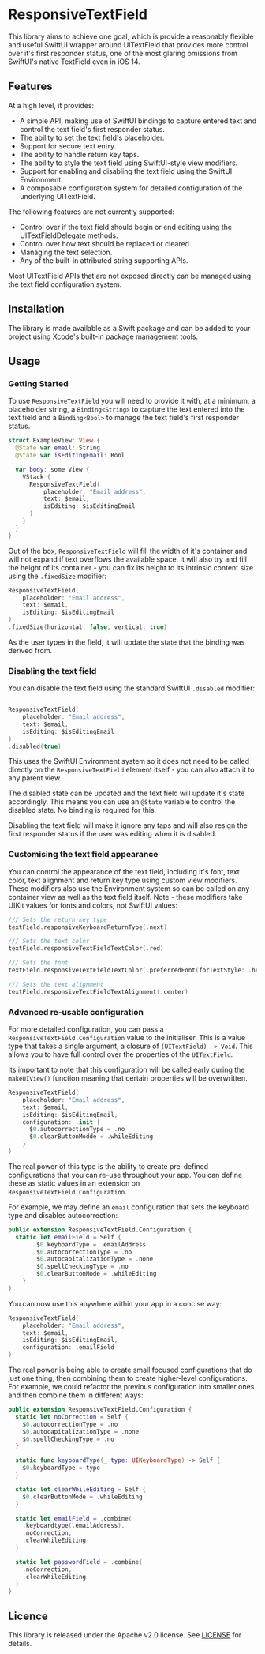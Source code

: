 # ResponsiveTextField

This library aims to achieve one goal, which is provide a reasonably flexible
and useful SwiftUI wrapper around UITextField that provides more control over
it's first responder status, one of the most glaring omissions from SwiftUI's
native TextField even in iOS 14.

## Features

At a high level, it provides:

* A simple API, making use of SwiftUI bindings to capture entered text and
  control the text field's first responder status.
* The ability to set the text field's placeholder.
* Support for secure text entry.
* The ability to handle return key taps.
* The ability to style the text field using SwiftUI-style view modifiers.
* Support for enabling and disabling the text field using the SwiftUI
  Environment.
* A composable configuration system for detailed configuration of the underlying
  UITextField.

The following features are not currently supported:

* Control over if the text field should begin or end editing using the
  UITextFieldDelegate methods.
* Control over how text should be replaced or cleared.
* Managing the text selection.
* Any of the built-in attributed string supporting APIs.

Most UITextField APIs that are not exposed directly can be managed using the
text field configuration system.

## Installation

The library is made available as a Swift package and can be added to your
project using Xcode's built-in package management tools.

## Usage

### Getting Started

To use `ResponsiveTextField` you will need to provide it with, at a minimum,
a placeholder string, a `Binding<String>` to capture the text entered into the
text field and a `Binding<Bool>` to manage the text field's first responder
status.

```swift
struct ExampleView: View {
  @State var email: String
  @State var isEditingEmail: Bool

  var body: some View {
    VStack {
      ResponsiveTextField(
          placeholder: "Email address",
          text: $email,
          isEditing: $isEditingEmail
      )
    }
  }
}
```

Out of the box, `ResponsiveTextField` will fill the width of it's container and
will not expand if text overflows the available space. It will also try and fill
the height of its container - you can fix its height to its intrinsic content
size using the `.fixedSize` modifier:

```swift
ResponsiveTextField(
    placeholder: "Email address",
    text: $email,
    isEditing: $isEditingEmail
)
.fixedSize(horizontal: false, vertical: true)
```

As the user types in the field, it will update the state that the binding was
derived from.

### Disabling the text field

You can disable the text field using the standard SwiftUI `.disabled` modifier:

```swift

ResponsiveTextField(
    placeholder: "Email address",
    text: $email,
    isEditing: $isEditingEmail
)
.disabled(true)
```

This uses the SwiftUI Environment system so it does not need to be called
directly on the `ResponsiveTextField` element itself - you can also attach it
to any parent view.

The disabled state can be updated and the text field will update it's state
accordingly. This means you can use an `@State` variable to control the disabled
state. No binding is required for this.

Disabling the text field will make it ignore any taps and will also resign the
first responder status if the user was editing when it is disabled.

### Customising the text field appearance

You can control the appearance of the text field, including it's font, text
color, text alignment and return key type using custom view modifiers. These
modifiers also use the Environment system so can be called on any container
view as well as the text field itself. Note - these modifiers take UIKit values
for fonts and colors, not SwiftUI values:

```swift
/// Sets the return key type
textField.responsiveKeyboardReturnType(.next)

/// Sets the text color
textField.responsiveTextFieldTextColor(.red)

/// Sets the font
textField.responsiveTextFieldTextColor(.preferredFont(forTextStyle: .headline))

/// Sets the text alignment
textField.responsiveTextFieldTextAlignment(.center)
```

### Advanced re-usable configuration

For more detailed configuration, you can pass a
`ResponsiveTextField.Configuration` value to the initialiser. This is a value
type that takes a single argument, a closure of `(UITextField) -> Void`. This
allows you to have full control over the properties of the `UITextField`.

Its important to note that this configuration will be called early during the
`makeUIView()` function meaning that certain properties will be overwritten.

```swift
ResponsiveTextField(
    placeholder: "Email address",
    text: $email,
    isEditing: $isEditingEmail,
    configuration: .init {
      $0.autocorrectionType = .no
      $0.clearButtonModde = .whileEditing
    }
)
```

The real power of this type is the ability to create pre-defined configurations
that you can re-use throughout your app. You can define these as static values
in an extension on `ResponsiveTextField.Configuration`.

For example, we may define an `email` configuration that sets the keyboard
type and disables autocorrection:

```swift
public extension ResponsiveTextField.Configuration {
  static let emailField = Self {
        $0.keyboardType = .emailAddress
        $0.autocorrectionType = .no
        $0.autocapitalizationType = .none
        $0.spellCheckingType = .no
        $0.clearButtonMode = .whileEditing
    }
}
```

You can now use this anywhere within your app in a concise way:

```swift
ResponsiveTextField(
    placeholder: "Email address",
    text: $email,
    isEditing: $isEditingEmail,
    configuration: .emailField
)
```

The real power is being able to create small focused configurations that do just
one thing, then combining them to create higher-level configurations. For
example, we could refactor the previous configuration into smaller ones and
then combine them in different ways:

```swift
public extension ResponsiveTextField.Configuration {
  static let noCorrection = Self {
    $0.autocorrectionType = .no
    $0.autocapitalizationType = .none
    $0.spellCheckingType = .no
  }

  static func keyboardType(_ type: UIKeyboardType) -> Self {
    $0.keyboardType = type
  }

  static let clearWhileEditing = Self {
    $0.clearButtonMode = .whileEditing
  }

  static let emailField = .combine(
    .keyboardtype(.emailAddress),
    .noCorrection,
    .clearWhileEditing
  )

  static let passwordField = .combine(
    .noCorrection,
    .clearWhileEditing
  )
}
```

## Licence

This library is released under the Apache v2.0 license. See [LICENSE](LICENSE)
for details.

